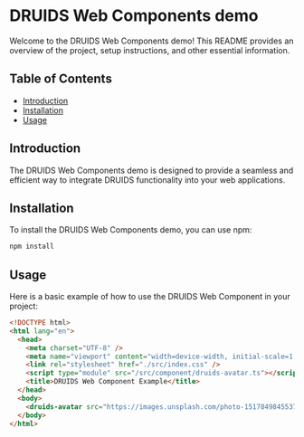 # DRUIDS Web Components demo

Welcome to the DRUIDS Web Components demo! This README provides an overview of the project, setup instructions, and other essential information.

## Table of Contents

- [Introduction](#introduction)
- [Installation](#installation)
- [Usage](#usage)

## Introduction

The DRUIDS Web Components demo is designed to provide a seamless and efficient way to integrate DRUIDS functionality into your web applications.

## Installation

To install the DRUIDS Web Components demo, you can use npm:

```bash
npm install
```

## Usage

Here is a basic example of how to use the DRUIDS Web Component in your project:

```html
<!DOCTYPE html>
<html lang="en">
  <head>
    <meta charset="UTF-8" />
    <meta name="viewport" content="width=device-width, initial-scale=1.0" />
    <link rel="stylesheet" href="./src/index.css" />
    <script type="module" src="/src/component/druids-avatar.ts"></script>
    <title>DRUIDS Web Component Example</title>
  </head>
  <body>
    <druids-avatar src="https://images.unsplash.com/photo-1517849845537-4d257902454a?h=208&fit=crop&w=208&q=80" size="xxl" title="I‘m a size xxl avatar"></druids-avatar>
  </body>
</html>
```
